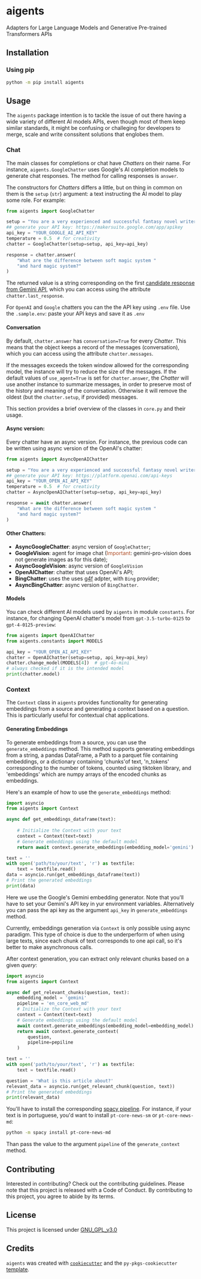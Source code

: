 # aigents

Adapters for Large Language Models and Generative Pre-trained Transformers APIs

## Installation

### Using pip

```bash
python -m pip install aigents
```

## Usage

The `aigents` package intention is to tackle the issue of out there having a wide variety of different AI models APIs, even though most of them keep similar standards, it might be confusing or challeging for developers to merge, scale and write conssitent solutions that englobes them.

### Chat

The main classes for completions or chat have _Chatters_ on their name. For instance, `aigents.GoogleChatter` uses Google's AI completion models to generate chat responses. The method for calling responses is `answer`.

The constructors for _Chatters_ differs a little, but on thing in common on them is the `setup` (`str`) argument: a text instructing the AI model to play some role. For example:

``` python
from aigents import GoogleChatter

setup = "You are a very experienced and successful fantasy novel writer. "
## generate your API key: https://makersuite.google.com/app/apikey
api_key = "YOUR_GOOGLE_AI_API_KEY"
temperature = 0.5  # for creativity
chatter = GoogleChatter(setup=setup, api_key=api_key)

response = chatter.answer(
    "What are the difference between soft magic system "
    "and hard magic system?"
)
```

The returned value is a string corresponding on the first [candidate response from Gemini API](https://ai.google.dev/api/python/google/generativeai/GenerativeModel#generate_content), which you can access using the attribute `chatter.last_response`.

For `OpenAI` and `Google` chatters you can the the API key using `.env` file. Use the `.sample.env`: paste your API keys and save it as `.env`

#### Conversation

By default, `chatter.answer` has `conversation=True` for every _Chatter_. This means that the object keeps a record of the messages (conversation), which you can access using the attribute `chatter.messages`.

If the messages exceeds the token window allowed for the corresponding model, the instance will try to reduce the size of the messages. If the default values of `use_agent=True` is set for `chatter.answer`, the _Chatter_  will use another instance to summarize messages, in order to preserve most of the history and meaning of the conversation. Otherwise it will remove the oldest (but the `chatter.setup`, if provided) messages.

This section provides a brief overview of the classes in `core.py` and their usage.

#### Async version:

Every chatter have an async version. For instance, the previous code can be written using async version of the OpenAI's chatter:

``` python
from aigents import AsyncOpenAIChatter

setup = "You are a very experienced and successful fantasy novel writer. "
## generate your API key: https://platform.openai.com/api-keys
api_key = "YOUR_OPEN_AI_API_KEY"
temperature = 0.5  # for creativity
chatter = AsyncOpenAIChatter(setup=setup, api_key=api_key)

response = await chatter.answer(
    "What are the difference between soft magic system "
    "and hard magic system?"
)
```

#### Other Chatters:

* **AsyncGoogleChatter**: async version of `GoogleChatter`;
* **GoogleVision**: agent for image chat (<span style="color: #b04e27;">Important</span>: gemini-pro-vision does not generate images as for this date);
* **AsyncGoogleVision**: async version of `GoogleVision`
* **OpenAIChatter**: chatter that uses OpenAI's API;
* **BingChatter**: uses the uses [g4f](https://github.com/xtekky/gpt4free/tree/main) adpter, with `Bing` provider;
* **AsyncBingChatter**: async version of `BingChatter`.

#### Models

You can check different AI models used by `aigents` in module `constants`. For instance, for changing OpenAI chatter's model from `gpt-3.5-turbo-0125` to `gpt-4-0125-preview`:

```python
from aigents import OpenAIChatter
from aigents.constants import MODELS

api_key = "YOUR_OPEN_AI_API_KEY"
chatter = OpenAIChatter(setup=setup, api_key=api_key)
chatter.change_model(MODELS[4])  # gpt-4o-mini
# always checked if it is the intended model
print(chatter.model)
```

### Context

The `Context` class in `aigents` provides functionality for generating embeddings from a source and generating a context based on a question. This is particularly useful for contextual chat applications.

#### Generating Embeddings

To generate embeddings from a source, you can use the `generate_embeddings` method. This method supports generating embeddings from a string, a pandas DataFrame, a Path to a parquet file containing embeddings, or a dictionary containing 'chunks'of text, 'n_tokens' corresponding to the number of tokens, counted using tiktoken library, and 'embeddings' which are numpy arrays of the encoded chunks as embeddings.

Here's an example of how to use the `generate_embeddings` method:

```python
import asyncio
from aigents import Context

async def get_embeddings_dataframe(text):
    
    # Initialize the Context with your text
    context = Context(text=text)
    # Generate embeddings using the default model
    return await context.generate_embeddings(embedding_model='gemini')

text = ''
with open('path/to/your/text', 'r') as textfile:
    text = textfile.read()
data = asyncio.run(get_embeddings_dataframe(text))
# Print the generated embeddings
print(data)
```

Here we use the Google's Gemini embedding generator. Note that you'll have to set your Gemini's API key in yur environment variables. Alternatively you can pass the api key as the argument `api_key` in `generate_embeddings` method.

Currently, embeddings generation via `Context` is only possible using async paradigm. This type of choice is due to the underperform of when using large texts, since each chunk of text corresponds to one api call, so it's better to make asynchronous calls.

After context generation, you can extract only relevant chunks based on a given *query*:


```python
import asyncio
from aigents import Context

async def get_relevant_chunks(question, text):
    embedding_model = 'gemini'
    pipeline = 'en_core_web_md'
    # Initialize the Context with your text
    context = Context(text=text)
    # Generate embeddings using the default model
    await context.generate_embeddings(embedding_model=embedding_model)
    return await context.generate_context(
        question,
        pipeline=pepiline
    )

text = ''
with open('path/to/your/text', 'r') as textfile:
    text = textfile.read()

question = 'What is this article about?'
relevant_data = asyncio.run(get_relevant_chunk(question, text))
# Print the generated embeddings
print(relevant_data)
```

You'll have to install the corresponding [spacy pipeline](https://github.com/explosion/spacy-models/releases). For instance, if your text is in portuguese, you'd want to install `pt-core-news-sm` or `pt-core-news-md`:

```bash
python -m spacy install pt-core-news-md
```

Than pass the value to the argument `pipeline` of the `generate_context` method.

## Contributing

Interested in contributing? Check out the contributing guidelines. Please note that this project is released with a Code of Conduct. By contributing to this project, you agree to abide by its terms.

## License

This project is licensed under [GNU_GPL_v3.0](https://github.com/xtekky/gpt4free/blob/main/LICENSE)

## Credits

`aigents` was created with [`cookiecutter`](https://cookiecutter.readthedocs.io/en/latest/) and the `py-pkgs-cookiecutter` [template](https://github.com/py-pkgs/py-pkgs-cookiecutter).
